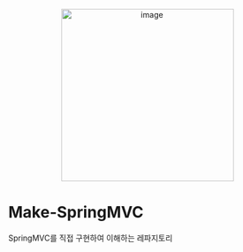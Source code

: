 <p align="center">  
<img width="312" alt="image" src="https://github.com/mjj111/Make-SpringMVC/assets/86913355/eb9911be-e3ee-49d4-bd0c-7d77d1331b1c">
</p>

# Make-SpringMVC
SpringMVC를 직접 구현하여 이해하는 레파지토리 
